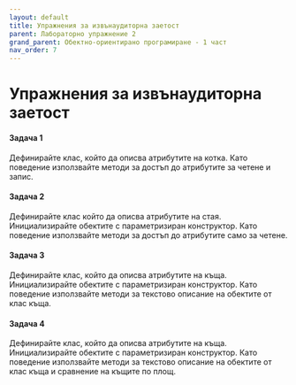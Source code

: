 ```yaml
---
layout: default
title: Упражнения за извънаудиторна заетост
parent: Лабораторно упражнение 2
grand_parent: Обектно-ориентирано програмиране - 1 част
nav_order: 7
---
```

# Упражнения за извънаудиторна заетост

#### Задача 1

Дефинирайте клас, който да описва атрибутите на котка. Като поведение използвайте методи за достъп до атрибутите за четене и запис.

#### Задача 2

Дефинирайте клас който да описва атрибутите на стая. Инициализирайте обектите с параметризиран конструктор. Като поведение използвайте методи за достъп до атрибутите само за четене.

#### Задача 3

Дефинирайте клас, който да описва атрибутите на къща. Инициализирайте обектите с параметризиран конструктор. Като поведение използвайте методи за текстово описание на обектите от клас къща.

#### Задача 4

Дефинирайте клас, който да описва атрибутите на къща. Инициализирайте обектите с параметризиран конструктор. Като поведение използвайте методи за текстово описание на обектите от клас къща и сравнение на къщите по площ.
